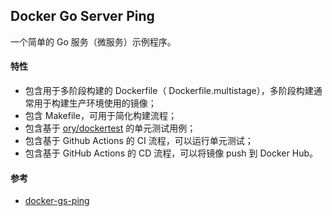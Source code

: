 ## Docker Go Server Ping

一个简单的 Go 服务（微服务）示例程序。

#### 特性

- 包含用于多阶段构建的 Dockerfile（ Dockerfile.multistage），多阶段构建通常用于构建生产环境使用的镜像；
- 包含 Makefile，可用于简化构建流程；
- 包含基于 [ory/dockertest](https://github.com/ory/dockertest/) 的单元测试用例；
- 包含基于 Github Actions 的 CI 流程，可以运行单元测试；
- 包含基于 GitHub Actions 的 CD 流程，可以将镜像 push 到 Docker Hub。


#### 参考

- [docker-gs-ping](https://github.com/olliefr/docker-gs-ping)